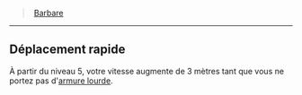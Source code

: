 ﻿---
!ClassFeatureItem
Id: barbarian_hd.md#déplacement-rapide
ParentLink: barbarian_hd.md#barbare
Name: Déplacement rapide
ParentName: Barbare
NameLevel: 2
Attributes: {}
AttributesDictionary: >+
  {}

---
> [Barbare](hd_barbarian.md)

---

## Déplacement rapide

À partir du niveau 5, votre vitesse augmente de 3 mètres tant que vous ne portez pas d'[armure lourde](equipment_hd_with_type_armurelourde.md).

